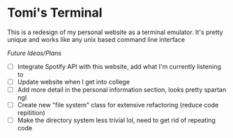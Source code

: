 # Tomi's Terminal

This is a redesign of my personal website as a terminal emulator. It's pretty unique and works like any unix based command line interface

*Future Ideas/Plans*
- [ ] Integrate Spotify API with this website, add what I'm currently listening to
- [ ] Update website when I get into college
- [ ] Add more detail in the personal information section, looks pretty spartan ngl
- [ ] Create new "file system" class for extensive refactoring (reduce code repitition)
- [ ] Make the directory system less trivial lol, need to get rid of repeating code